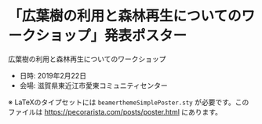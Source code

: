# 「広葉樹の利用と森林再生についてのワークショップ」発表ポスター

広葉樹の利用と森林再生についてのワークショップ

- 日時: 2019年2月22日
- 会場: 滋賀県東近江市愛東コミュニティセンター

※ LaTeXのタイプセットには `beamerthemeSimplePoster.sty` が必要です。このファイルは https://pecorarista.com/posts/poster.html にあります。